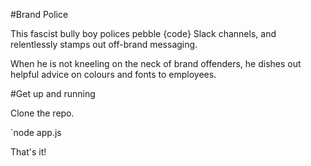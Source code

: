 #Brand Police

This fascist bully boy polices pebble {code} Slack channels, and relentlessly stamps out off-brand messaging.

When he is not kneeling on the neck of brand offenders, he dishes out helpful advice on colours and fonts to employees.

#Get up and running

Clone the repo.

`node app.js

That's it!